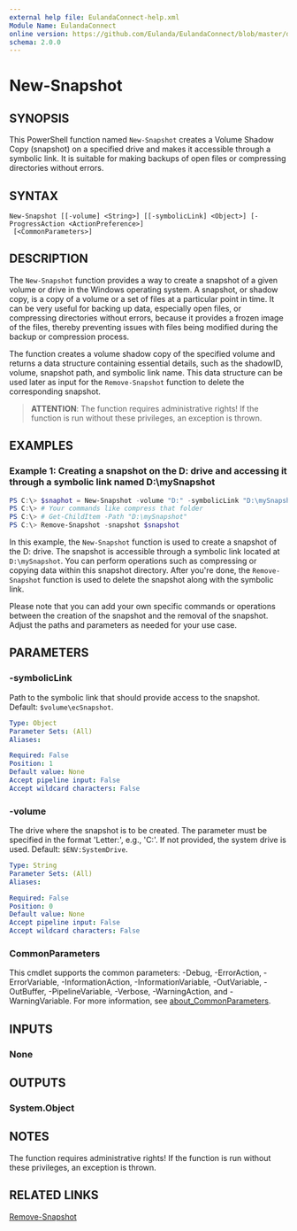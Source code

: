 ```yaml
---
external help file: EulandaConnect-help.xml
Module Name: EulandaConnect
online version: https://github.com/Eulanda/EulandaConnect/blob/master/docs/New-Snapshot.md
schema: 2.0.0
---
```


# New-Snapshot

## SYNOPSIS
This PowerShell function named `New-Snapshot` creates a Volume Shadow Copy (snapshot) on a specified drive and makes it accessible through a symbolic link. It is suitable for making backups of open files or compressing directories without errors.

## SYNTAX

```
New-Snapshot [[-volume] <String>] [[-symbolicLink] <Object>] [-ProgressAction <ActionPreference>]
 [<CommonParameters>]
```

## DESCRIPTION
The `New-Snapshot` function provides a way to create a snapshot of a given volume or drive in the Windows operating system. A snapshot, or shadow copy, is a copy of a volume or a set of files at a particular point in time. It can be very useful for backing up data, especially open files, or compressing directories without errors, because it provides a frozen image of the files, thereby preventing issues with files being modified during the backup or compression process.

The function creates a volume shadow copy of the specified volume and returns a data structure containing essential details, such as the shadowID, volume, snapshot path, and symbolic link name. This data structure can be used later as input for the `Remove-Snapshot` function to delete the corresponding snapshot.

> **ATTENTION**: The function requires administrative rights! If the function is run without these privileges, an exception is thrown.

## EXAMPLES

### Example 1: Creating a snapshot on the D: drive and accessing it through a symbolic link named D:\mySnapshot
```powershell
PS C:\> $snaphot = New-Snapshot -volume "D:" -symbolicLink "D:\mySnapshot"
PS C:\> # Your commands like compress that folder
PS C:\> # Get-ChildItem -Path "D:\mySnapshot"
PS C:\> Remove-Snapshot -snapshot $snapshot
```

In this example, the `New-Snapshot` function is used to create a snapshot of the D: drive. The snapshot is accessible through a symbolic link located at `D:\mySnapshot`. You can perform operations such as compressing or copying data within this snapshot directory. After you're done, the `Remove-Snapshot` function is used to delete the snapshot along with the symbolic link.

Please note that you can add your own specific commands or operations between the creation of the snapshot and the removal of the snapshot. Adjust the paths and parameters as needed for your use case.

## PARAMETERS

### -symbolicLink
Path to the symbolic link that should provide access to the snapshot. Default: `$volume\ecSnapshot`.

```yaml
Type: Object
Parameter Sets: (All)
Aliases:

Required: False
Position: 1
Default value: None
Accept pipeline input: False
Accept wildcard characters: False
```

### -volume
The drive where the snapshot is to be created. The parameter must be specified in the format 'Letter:', e.g., 'C:'. If not provided, the system drive is used. Default: `$ENV:SystemDrive`.

```yaml
Type: String
Parameter Sets: (All)
Aliases:

Required: False
Position: 0
Default value: None
Accept pipeline input: False
Accept wildcard characters: False
```


### CommonParameters
This cmdlet supports the common parameters: -Debug, -ErrorAction, -ErrorVariable, -InformationAction, -InformationVariable, -OutVariable, -OutBuffer, -PipelineVariable, -Verbose, -WarningAction, and -WarningVariable. For more information, see [about_CommonParameters](http://go.microsoft.com/fwlink/?LinkID=113216).

## INPUTS

### None

## OUTPUTS

### System.Object
## NOTES

The function requires administrative rights! If the function is run without these privileges, an exception is thrown.

## RELATED LINKS

[Remove-Snapshot](./functions/Remove-Snapshot.md)

